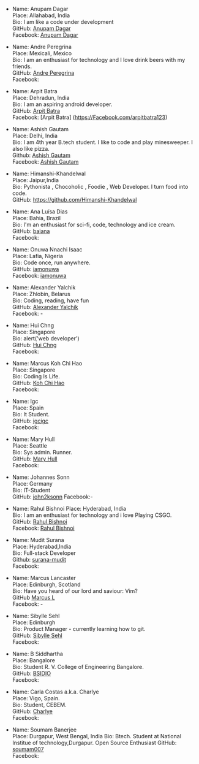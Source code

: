 -  Name: Anupam Dagar  
   Place: Allahabad, India  
   Bio: I am like a code under development  
   GitHub: [Anupam Dagar](https://github.com/Anupam-dagar)    
   Facebook: [Anupam Dagar](https://www.facebook.com/invincible.anupam)    

-  Name:  Andre Peregrina  
   Place: Mexicali, Mexico  
   Bio:  I am an enthusiast for technology and I love drink beers with my friends.  
   GitHub: [Andre Peregrina](https://github.com/andreperegrina)  
   Facebook:

-  Name:  Arpit Batra  
   Place: Dehradun, India  
   Bio: I am an aspiring android developer.  
   GitHub: [Arpit Batra](https://github.com/arpitbatra123)  
   Facebook: [Arpit Batra] (https://Facebook.com/arpitbatra123)  

-  Name: Ashish Gautam  
   Place: Delhi, India  
   Bio: I am 4th year B.tech student. I like to code and play minesweeper. I also like pizza.  
   Github: [Ashish Gautam](https://github.com/gautam2705)  
   Facebook: [Ashish Gautam](https://www.facebook.com/gautam2705)  

-  Name:  Himanshi-Khandelwal  
   Place: Jaipur,India  
   Bio:  Pythonista , Chocoholic ,  Foodie , Web Developer. I turn food into code.  
   GitHub: https://github.com/Himanshi-Khandelwal

-  Name: Ana Luísa Dias  
   Place: Bahia, Brazil  
   Bio: I'm an enthusiast for sci-fi, code, technology and ice cream.  
   GitHub: [baiana](https://github.com/baiana)  
   Facebook:  

-  Name: Onuwa Nnachi Isaac  
   Place: Lafia, Nigeria  
   Bio: Code once, run anywhere.  
   GitHub: [iamonuwa](https://github.com/iamonuwa)  
   Facebook: [iamonuwa](https://facebook.com/iamonuwa)  

-  Name:  Alexander Yalchik  
   Place: Zhlobin, Belarus  
   Bio: Coding, reading, have fun  
   GitHub: [Alexander Yalchik](https://github.com/OMGHaveFun)  
   Facebook: -  

-  Name:  Hui Chng  
   Place: Singapore  
   Bio:  alert('web developer')  
   GitHub: [Hui Chng](https://github.com/huiyie)  
   Facebook:  

-  Name:  Marcus Koh Chi Hao  
   Place: Singapore  
   Bio:  Coding Is Life.  
   GitHub: [Koh Chi Hao](https://github.com/kohchihao)  
   Facebook:

-  Name:  Igc  
   Place: Spain  
   Bio:  It Student.  
   GitHub: [igcigc](https://github.com/igcigc)  
   Facebook:

-  Name: Mary Hull  
   Place: Seattle  
   Bio: Sys admin. Runner.   
   GitHub: [Mary Hull](https://github.com/thegreyelephant)  
   Facebook:  

-  Name: Johannes Sonn  
   Place: Germany  
   Bio: IT-Student   
   GitHub: [john2ksonn](https://github.com/john2ksonn)
   Facebook:-  


-  Name: Rahul Bishnoi
   Place: Hyderabad, India  
   Bio:  I am an enthusiast for technology and i love Playing CSGO.  
   GitHub: [Rahul Bishnoi](https://github.com/nanspro)  
   Facebook:	[Rahul Bishnoi](https://facebook.com/nanpros)
  
-  Name: Mudit Surana  
   Place: Hyderabad,India  
   Bio: Full-stack Developer  
   Github: [surana-mudit](https://github.com/surana-mudit)  
   Facebook:  

-  Name: Marcus Lancaster  
   Place: Edinburgh, Scotland  
   Bio: Have you heard of our lord and saviour: Vim?  
   GitHub [Marcus L](https://github.com/questionmarcus)  
   Facebook: -  

-  Name: Sibylle Sehl  
   Place: Edinburgh  
   Bio: Product Manager - currently learning how to git.  
   GitHub: [Sibylle Sehl](https://github.com/alaskaa)  
   Facebook:  

-  Name: B Siddhartha  
   Place: Bangalore  
   Bio: Student R. V. College of Engineering Bangalore.  
   GitHub: [BSIDIO](https://github.com/bsidio)  
   Facebook:

-  Name: Carla Costas a.k.a. Charlye  
   Place: Vigo, Spain.  
   Bio: Student, CEBEM.  
   GitHub: [Charlye](https://github.com/costassolla)  
   Facebook:

-  Name: Soumam Banerjee  
   Place: Durgapur, West Bengal, India
   Bio: Btech. Student at National Institue of technology,Durgapur. Open Source Enthusiast
   GitHub: [soumam007](https://github.com/soumam007)    
   Facebook:

